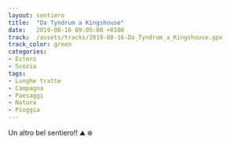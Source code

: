 ```yaml
---
layout: sentiero
title:  "Da Tyndrum a Kingshouse"
date:   2019-08-16 09:05:00 +0100
track:  /assets/tracks/2019-08-16-Da_Tyndrum_a_Kingshouse.gpx
track_color: green
categories:
- Estero
- Scozia
tags:
- Lunghe tratte
- Campagna
- Paesaggi
- Natura
- Pioggia
---
```


Un altro bel sentiero!! :mountain: :snowflake: